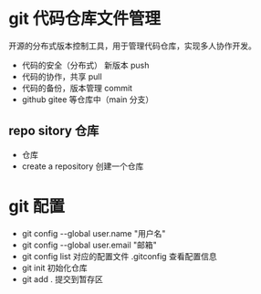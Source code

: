 # git 代码仓库文件管理 

开源的分布式版本控制工具，用于管理代码仓库，实现多人协作开发。
- 代码的安全（分布式）  新版本  push
- 代码的协作，共享            pull
- 代码的备份，版本管理        commit
- github gitee 等仓库中（main 分支）

## repo sitory 仓库
  - 仓库
  - create a repository 创建一个仓库 

# git 配置

- git config --global user.name "用户名"
- git config --global user.email "邮箱"
- git config list 对应的配置文件  .gitconfig  查看配置信息
- git init 初始化仓库
- git add .  提交到暂存区













